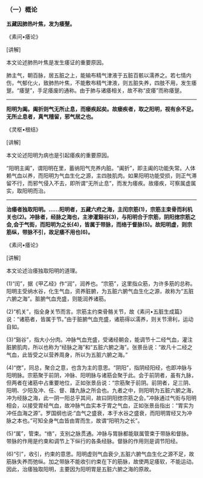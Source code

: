 ### （一）概论

**五藏因肺热叶焦，发为痿蹵。**

《素问•痿论》

[讲解]

本文论述肺热叶焦是发生痿证的重要原因。

肺主气，朝百脉，居五脏之上，能输布精气津液于五脏百骸以濡养之。若七情内伤，气郁化火，致肺热叶焦，不能敷布精气津液，则五脏失养，四肢不用，发生痿蹵。“痿蹵”，手足痿废的通称。由于肺与诸痿相关，故不称“皮痿”而称痿蹵。

* * *

**阳明为阖。阖折则气无所止息，而瘘疾起矣。故瘘疾者，取之阳明，视有余不足。无所止息者，真气稽留，邪气居之也。**

《灵枢•根结》

[讲解]

本文论述阳明为病也是引起痿疾的重要原因。

“阳明主阖”，谓阳明在里，蓄纳阳气充养内脏。“阖折”，即主阖的功能失常。人体赖气血以养，而阳明为气血生化之源，主四肢肌肉。如果阳明功能受损，则正气滞留不行，而邪气侵入不去，即所谓“无所止息”，而发为痿疾。故痿疾，可察属虚属实，取阳明而治。

* * *

**治痿者独取阳明。……阳明者，五藏六府之海，主闰宗筋(1)，宗筋主束骨而利机关也(2)。冲脉者，经脉之海也，主渗灌谿谷(3)，与阳明合于宗筋，阴阳揔宗筋之会,会于气街，而阳明为之长(4)，皆属于带脉，而络于督脉(5)。故阳明虚，则宗筋纵，带脉不引，故足痿不用也(6)。**

《素问•痿论》

[讲解]

本文论述治痿独取阳明的道理。

(1)“闰”，据《甲乙经》作“润”，润养也。“宗筋”，这里指众筋，为许多筋的总称。阳明主受纳水谷，化生气血，资养脏腑，为五脏六腑气血生化之源，故称为“五脏六腑之海”。脏腑气血充盛，则能润养诸筋。

(2)“机关”，指全身关节而言。宗筋主约束骨骼关节，故《素问•五脏生成篇》说：“诸筋者，皆属于节。”由于脏腑气血充盛，诸筋得以濡养，则关节滑利，运动自如。

(3)“谿谷”，指大小分肉。冲脉气血充盛，受诸经朝会，能调节十二经气血，灌注脏腑肌肉，所以也称为“经脉之海”和“五脏六腑之海”。张景岳说：“故凡十二经之气血，此皆受之以营养周身，所以为五脏六腑之海。”

(4)“揔”，同总，聚合之意，也含为主的意思。“阴阳”，指阴经阳经，也即冲脉与阳明脉。宗筋聚于前阴，冲脉、阳明脉与诸筋会聚于此。会于前阴者，虽有九脉，但两者在诸筋中占重要地位，正如张景岳说：“宗筋聚于前阴。前阴者，足三阴、阳明、少阳及冲、任、督、蹯九脉之所会也。九者之中，则阳明为五脏六腑之海，冲为经脉之海，此一阴一阳总乎其间，故曰阴阳揔宗筋之会。”冲脉通过气街与阳明相会，以接受胃经气血，故冲脉气血实本于胃之气血，正如张景岳指出：“胃实为冲任血海之源”。罗国纲也说:“血气之盛衰，本于水谷之盛衰，而阳明胃经又为冲脉之本也。”可知全身气血皆由胃而生，故谓“阳明为之长”。

(5)“属”，管束。“络”，支别之脉贯通。冲脉与胃脉都能联属管束于带脉和督脉。带脉的作用是约束和调节上下纵行的各条经脉。督脉的作用则是调节阳经。

(6)“引”，收引，约束的意思。阳明虚则气血衰少,五脏六腑气血生化之源不足，故筋脉失养而弛纵。加之带脉不能收引约束在下的筋脉，故使两足痿软，不能运动。因此，治痿独取阳明，主要因为阳明胃是五脏六腑之海的原故。

